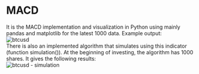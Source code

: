 # MACD
It is the MACD implementation and visualization in Python using mainly pandas and matplotlib for the latest 1000 data. Example output:  
![btcusd](https://user-images.githubusercontent.com/62242952/112735636-e4465380-8f4d-11eb-91d5-3f8f880cc54f.png)  
There is also an implemented algorithm that simulates using this indicator (function simulation()). At the beginning of investing, the algorithm has 1000 shares. It gives the following results:  
![btcusd - simulation](https://user-images.githubusercontent.com/62242952/112735663-07710300-8f4e-11eb-8c5c-6c644819a184.PNG)
